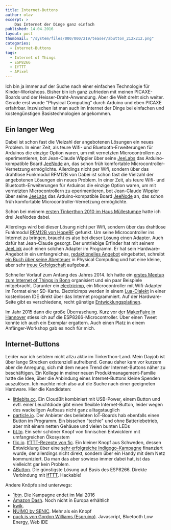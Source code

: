 ```yaml
---
title: Internet-Buttons
author: olav
excerpt: >
    Das Internet der Dinge ganz einfach
published: 14.04.2016
layout: post
thumbnail: "/system/files/000/000/219/teaser/abutton_212x212.png"
categories:
  - Internet-Buttons
tags:
  - Internet of Things
  - ESP8266
  - IfTTT
  - APixel
---
```

Ich bin ja immer auf der Suche nach einer einfachen Technologie für Kinder-Workshops.
Bisher bin ich ganz zufrieden mit meinen PICAXE-Boards und der Heisser-Draht-Anwendung. Aber die Welt dreht sich weiter. Gerade erst wurde "Physical Computing" durch Arduino und eben PICAXE erfahrbar. Inzwischen ist man auch im Internet der Dinge bei einfachen und kostengünstigen Basistechnologien angekommen.

## Ein langer Weg

Dabei ist schon fast die Vielzahl der angebotenen Lösungen ein neues Problem. In einer Zeit, als teure Wifi- und Bluetooth-Erweiterungen für Arduinos die einzige Option waren, um mit vernetzten Microcontrollern zu eperimentieren, bot Jean-Claude Wippler über seine [JeeLabs](http://jeelabs.org/) das Arduino-kompatible Board [JeeNode](http://www.digitalsmarties.net/products/jeenode) an, das schon früh komfortable Microcontroller-Vernetzung ermöglichte. Allerdings nicht per Wifi, sondern über das drahtlose Funkmodul RFM12B von
Dabei ist schon fast die Vielzahl der angebotenen Lösungen ein neues Problem. In einer Zeit, als teure Wifi- und Bluetooth-Erweiterungen für Arduinos die einzige Option waren, um mit vernetzten Microcontrollern zu eperimentieren, bot Jean-Claude Wippler über seine [JeeLabs](http://jeelabs.org/) das Arduino-kompatible Board [JeeNode](http://www.digitalsmarties.net/products/jeenode) an, das schon früh komfortable Microcontroller-Vernetzung ermöglichte.

Schon bei meinem [ersten Tinkerthon 2010 im Haus Müllestumpe](/2010/01/1-tinkerthon-in-bonn-20-und-21-februar-2010-14-17-uhr-im-haus-mullestumpe/) hatte ich drei JeeNodes dabei.

Allerdings wird bei dieser Lösung nicht per Wifi, sondern über das drahtlose Funkmodul [RFM12B von HopeRF](http://www.hoperf.com/upload/rf/RFM12B.pdf) gefunkt. Um seine Microcontroller ins Internet zu bringen, braucht es also bei dieser Lösung einen Adapter. Auch dafür hat Jean-Claude gesorgt. Der umtriebige Erfinder hat mit seinem [JeeLink](http://www.digitalsmarties.net/products/jeelink-classic) auch einen solchen Adapter im Programm. Er hat sein Hardware-Angebot in ein umfangreiches, [redaktionelles Angebot](http://jeelabs.net/projects/cafe/wiki/Dive_Into_JeeNodes) eingebettet, schreibt [ein Buch über seine Abenteuer](https://leanpub.com/jeebook) in Physical Computing und hat eine kleine, aber sehr [treue Gefolgschaft](http://www.digitalsmarties.net/products/jeelink-classic) aufgebaut.

Schneller Vorlauf zum Anfang des Jahres 2014. Ich hatte ein [erstes Meetup zum Internet of Things in Bonn](/2014/01/internet-der-dinge/) organisiert und ein paar Beispiele mitgebracht. Darunter ein [electricimp](https://electricimp.com/), ein Microcontroller mit Wifi-Adapter im Format einer SD-Karte. Electricimps werden in einem [Lua-Dialekt](https://electricimp.com/docs/squirrel/) in einer kostenlosen IDE direkt über das Internet programmiert. Auf der Hardware-Seite gibt es verschiedene, recht günstige [Entwicklungsplatinen](https://electricimp.com/docs/gettingstarted/devkits/).  

Im Jahr 2015 dann die große Überraschung. Kurz vor der [MakerFaire in Hannover](/2015/06/makerfaire-hannover/) stiess ich auf die ESP8266-Microcontroller. Über einen Tweet konnte ich auch ein Exemplar ergattern. Auch einen Platz in einem Anfänger-Workshop gab es noch für mich.

## Internet-Buttons

Leider war ich seitdem nicht allzu aktiv im Tinkerthon-Land. Mein Dayjob ist über lange Strecken existenziell aufreibend. Genau daher kam vor kurzem aber die Anregung, sich mit dem neuen Trend der Internet-Buttons näher zu beschäftigen. Ein Kollege in meiner neuen Produktmanagement-Familie hatte die Idee, über die Anbindung eines Internet-Buttons kleine Spenden auszulösen. Ich machte mich also auf die Suche nach einer geeigneten Hardware. Hier die Kandidaten:

* [littlebits.cc](http://littlebits.cc/bits/cloudbit). Ein CloudBit kombiniert mit USB-Power, einem Button und evtl. einer Leuchtdiode gibt einen flexible Internet-Button, leider wegen des wackeligen Aufbaus nicht ganz alltagstauglich
* [particle.io](https://docs.particle.io/guide/tools-and-features/button/photon/). Der Anbieter des beliebten IoT-Boards hab ebenfalls einen Button im Programm. Ein bisschen "techie" und ohne Batteriebetrieb, aber mit einem netten Gehäuse und vielen bunten LEDs
* [bt.tn](https://bt.tn/). Ein sehr schöner Knopf von finnischen Entwicklern mit umfangreichen Ökosystem
* [flic.io](https://flic.io/). [IfTTT-Rezepte von fic](https://ifttt.com/p/Flic/shared). Ein kleiner Knopf aus Schweden, dessen Entwicklung über eine [sehr erfolgreiche Indigogo-Kampagne](https://www.indiegogo.com/projects/flic-the-wireless-smart-button#/) finanziert wurde, der allerdings nicht direkt, sondern über ein Handy mit dem Netz kommuniziert. Da man das aber sowieso immer dabei hat, ist das vielleicht gar kein Problem.
* [AButton](https://www.tindie.com/products/AprilBrother/abutton-dev-kit/). Die günstigste Lösung auf Basis des ESP8266. Direkte Verbindung mit [IfTTT](https://ifttt.com/). Hackable!

Andere Knöpfe sind unterwegs:

* [1btn](https://www.crowdsupply.com/knewron/1btn). Die Kampagne endet im Mai 2016
* [Amazon Dash](http://www.spiegel.de/netzwelt/web/dash-button-amazon-irritiert-mit-bestellknoepfen-fuer-den-haushalt-a-1026652.html). Noch nicht in Europa erhältlich
* [kwik](http://www.kwik.me/).
* [NUIMO by SENIC](https://www.senic.com/). Mehr als ein Knopf
* [puck.js von Gordon Williams (Espruino)](https://www.kickstarter.com/projects/gfw/puckjs-the-ground-breaking-bluetooth-beacon). Javascript, Bluetooth Low Energy, Web IDE
